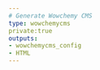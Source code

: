 ```yaml
---
# Generate Wowchemy CMS
type: wowchemycms
private:true
outputs:
- wowchemycms_config
- HTML
---
```

